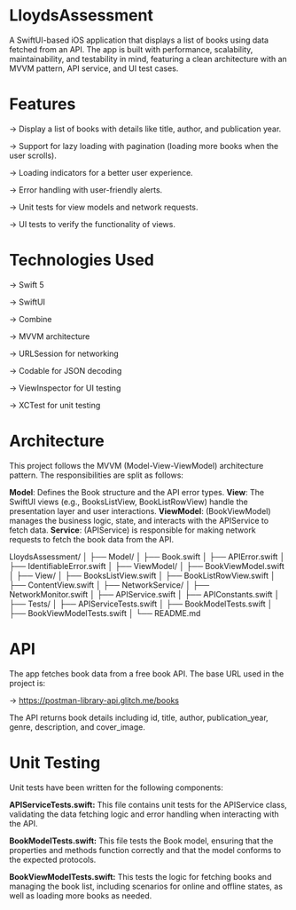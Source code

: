 # LloydsAssessment
A SwiftUI-based iOS application that displays a list of books using data fetched from an API. The app is built with performance, scalability, maintainability, and testability in mind, featuring a clean architecture with an MVVM pattern, API service, and UI test cases.

# Features
-> Display a list of books with details like title, author, and publication year.

-> Support for lazy loading with pagination (loading more books when the user scrolls).

-> Loading indicators for a better user experience.

-> Error handling with user-friendly alerts.

-> Unit tests for view models and network requests.

-> UI tests to verify the functionality of views.

# Technologies Used
-> Swift 5

-> SwiftUI

-> Combine

-> MVVM architecture

-> URLSession for networking

-> Codable for JSON decoding

-> ViewInspector for UI testing

-> XCTest for unit testing

# Architecture
This project follows the MVVM (Model-View-ViewModel) architecture pattern. The responsibilities are split as follows:

**Model**: Defines the Book structure and the API error types.
**View**: The SwiftUI views (e.g., BooksListView, BookListRowView) handle the presentation layer and user interactions.
**ViewModel**: (BookViewModel) manages the business logic, state, and interacts with the APIService to fetch data.
**Service**: (APIService) is responsible for making network requests to fetch the book data from the API.

LloydsAssessment/
│
├── Model/
│   ├── Book.swift
│   ├── APIError.swift
│   ├── IdentifiableError.swift
│
├── ViewModel/
│   ├── BookViewModel.swift
│
├── View/
│   ├── BooksListView.swift
│   ├── BookListRowView.swift
│   ├── ContentView.swift
│
├── NetworkService/
│   ├── NetworkMonitor.swift
│   ├── APIService.swift
│   ├── APIConstants.swift
│
├── Tests/
│   ├── APIServiceTests.swift
│   ├── BookModelTests.swift
│   ├── BookViewModelTests.swift
│
└── README.md


# API
The app fetches book data from a free book API. The base URL used in the project is:

-> https://postman-library-api.glitch.me/books

The API returns book details including id, title, author, publication_year, genre, description, and cover_image.

# Unit Testing
Unit tests have been written for the following components:

**APIServiceTests.swift:** This file contains unit tests for the APIService class, validating the data fetching logic and error handling when interacting with the API.

**BookModelTests.swift:** This file tests the Book model, ensuring that the properties and methods function correctly and that the model conforms to the expected protocols.

**BookViewModelTests.swift:** This tests the logic for fetching books and managing the book list, including scenarios for online and offline states, as well as loading more books as needed.
